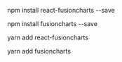 npm install react-fusioncharts --save

npm install fusioncharts --save

yarn add react-fusioncharts


yarn add fusioncharts